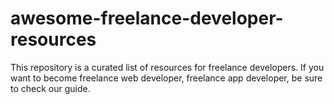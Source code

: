 # awesome-freelance-developer-resources
This repository is a curated list of resources for freelance developers. If you want to become freelance web developer, freelance app developer,  be sure to check our guide.
